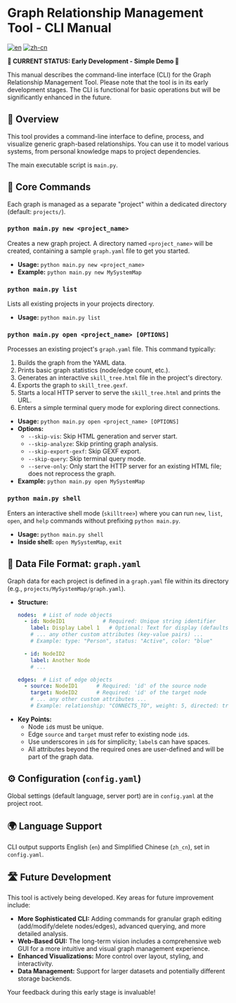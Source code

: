 # Graph Relationship Management Tool - CLI Manual

[![en](https://img.shields.io/badge/lang-en-blue.svg)](Manual.md) [![zh-cn](https://img.shields.io/badge/lang-zh--cn-red.svg)](Manual_CN.md) <!-- Assuming Manual_CN.md -->

**🚧 CURRENT STATUS: Early Development - Simple Demo 🚧**

This manual describes the command-line interface (CLI) for the Graph Relationship Management Tool. Please note that the tool is in its early development stages. The CLI is functional for basic operations but will be significantly enhanced in the future.

## 🌟 Overview

This tool provides a command-line interface to define, process, and visualize generic graph-based relationships. You can use it to model various systems, from personal knowledge maps to project dependencies.

The main executable script is `main.py`.

## 📁 Core Commands

Each graph is managed as a separate "project" within a dedicated directory (default: `projects/`).

### `python main.py new <project_name>`

Creates a new graph project. A directory named `<project_name>` will be created, containing a sample `graph.yaml` file to get you started.

*   **Usage:** `python main.py new <project_name>`
*   **Example:** `python main.py new MySystemMap`

### `python main.py list`

Lists all existing projects in your projects directory.

*   **Usage:** `python main.py list`

### `python main.py open <project_name> [OPTIONS]`

Processes an existing project's `graph.yaml` file. This command typically:
1.  Builds the graph from the YAML data.
2.  Prints basic graph statistics (node/edge count, etc.).
3.  Generates an interactive `skill_tree.html` file in the project's directory.
4.  Exports the graph to `skill_tree.gexf`.
5.  Starts a local HTTP server to serve the `skill_tree.html` and prints the URL.
6.  Enters a simple terminal query mode for exploring direct connections.

*   **Usage:** `python main.py open <project_name> [OPTIONS]`
*   **Options:**
    *   `--skip-vis`: Skip HTML generation and server start.
    *   `--skip-analyze`: Skip printing graph analysis.
    *   `--skip-export-gexf`: Skip GEXF export.
    *   `--skip-query`: Skip terminal query mode.
    *   `--serve-only`: Only start the HTTP server for an existing HTML file; does not reprocess the graph.
*   **Example:** `python main.py open MySystemMap`

### `python main.py shell`

Enters an interactive shell mode (`skilltree>`) where you can run `new`, `list`, `open`, and `help` commands without prefixing `python main.py`.

*   **Usage:** `python main.py shell`
*   **Inside shell:** `open MySystemMap`, `exit`

## 📝 Data File Format: `graph.yaml`

Graph data for each project is defined in a `graph.yaml` file within its directory (e.g., `projects/MySystemMap/graph.yaml`).

*   **Structure:**
    ```yaml
    nodes:  # List of node objects
      - id: NodeID1            # Required: Unique string identifier
        label: Display Label 1   # Optional: Text for display (defaults to id)
        # ... any other custom attributes (key-value pairs) ...
        # Example: type: "Person", status: "Active", color: "blue"

      - id: NodeID2
        label: Another Node
        # ...

    edges:  # List of edge objects
      - source: NodeID1      # Required: 'id' of the source node
        target: NodeID2      # Required: 'id' of the target node
        # ... any other custom attributes ...
        # Example: relationship: "CONNECTS_TO", weight: 5, directed: true
    ```
*   **Key Points:**
    *   Node `id`s must be unique.
    *   Edge `source` and `target` must refer to existing node `id`s.
    *   Use underscores in `id`s for simplicity; `label`s can have spaces.
    *   All attributes beyond the required ones are user-defined and will be part of the graph data.

## ⚙️ Configuration (`config.yaml`)

Global settings (default language, server port) are in `config.yaml` at the project root.

## 🌍 Language Support

CLI output supports English (`en`) and Simplified Chinese (`zh_cn`), set in `config.yaml`.

## 🛣️ Future Development

This tool is actively being developed. Key areas for future improvement include:

*   **More Sophisticated CLI:** Adding commands for granular graph editing (add/modify/delete nodes/edges), advanced querying, and more detailed analysis.
*   **Web-Based GUI:** The long-term vision includes a comprehensive web GUI for a more intuitive and visual graph management experience.
*   **Enhanced Visualizations:** More control over layout, styling, and interactivity.
*   **Data Management:** Support for larger datasets and potentially different storage backends.

Your feedback during this early stage is invaluable!
